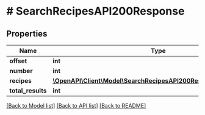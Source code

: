# # SearchRecipesAPI200Response

## Properties

Name | Type | Description | Notes
------------ | ------------- | ------------- | -------------
**offset** | **int** |  | [optional]
**number** | **int** |  | [optional]
**recipes** | [**\OpenAPI\Client\Model\SearchRecipesAPI200ResponseRecipesInner[]**](SearchRecipesAPI200ResponseRecipesInner.md) |  | [optional]
**total_results** | **int** |  | [optional]

[[Back to Model list]](../../README.md#models) [[Back to API list]](../../README.md#endpoints) [[Back to README]](../../README.md)
